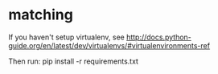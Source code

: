 # matching

If you haven't setup virtualenv, see http://docs.python-guide.org/en/latest/dev/virtualenvs/#virtualenvironments-ref

Then run:
pip install -r requirements.txt
